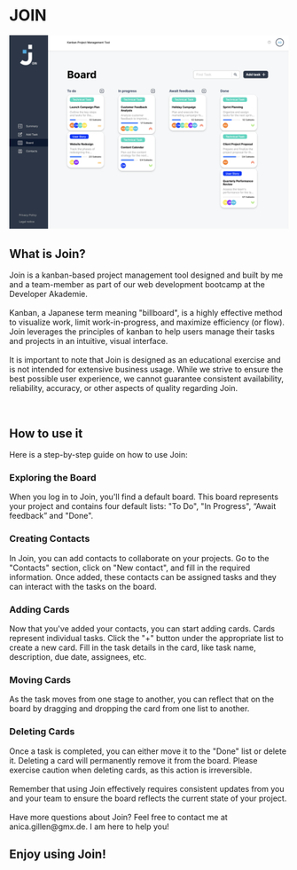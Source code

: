 <h1>JOIN</h1>
<img src="https://github.com/Anni259/JOIN/blob/main/join.png">
<h2>What is Join?</h2>
        <p>
            <span class="join">Join</span> is a kanban-based project management tool designed and built by me and a team-member as part of our web development bootcamp at the Developer Akademie.
            <br>
            <br>
            Kanban, a Japanese term meaning "billboard", is a highly effective method to visualize work, limit work-in-progress, and maximize efficiency (or flow). 
            <span class="join">Join</span> leverages the principles of kanban to help users manage their tasks and projects in an intuitive, visual interface.
            <br>
            <br>
            It is important to note that <span class="join">Join</span> is designed as an educational exercise and is not intended for extensive business usage. 
            While we strive to ensure the best possible user experience, we cannot guarantee consistent availability, reliability, accuracy, or other aspects of quality regarding <span class="join">Join</span>.
        </p>
        <br>
        <h2>How to use it</h2>
        <p>Here is a step-by-step guide on how to use <span class="join">Join</span>:</p>
                <h3>Exploring the Board</h3>
                <p>
                    When you log in to <span class="join">Join</span>, you'll find a default board. 
                    This board represents your project and contains four default lists: 
                    "To Do", "In Progress", “Await feedback” and "Done".
                </p>
                <h3>Creating Contacts</h3>
                <p>
                    In <span class="join">Join</span>, you can add contacts to collaborate on your projects. Go to the "Contacts" section, click on "New contact", 
                    and fill in the required information. Once added, these contacts can be assigned tasks and they can interact with the tasks on the board.
                </p>
                <h3>Adding Cards</h3>
                <p>
                    Now that you've added your contacts, you can start adding cards. Cards represent individual tasks. 
                    Click the "+" button under the appropriate list to create a new card. 
                    Fill in the task details in the card, like task name, description, due date, assignees, etc.
                </p>
                <h3>Moving Cards</h3>
                <p>
                    As the task moves from one stage to another, 
                    you can reflect that on the board by dragging and dropping the card from one list to another.
                </p>
                <h3>Deleting Cards</h3>
                <p>
                    Once a task is completed, you can either move it to the "Done" list or delete it. 
                    Deleting a card will permanently remove it from the board. Please exercise caution when deleting cards, as this action is irreversible.
                    <br>
                    <br>
                    Remember that using <span class="join">Join</span> effectively requires consistent updates from you and your team to ensure the board reflects 
                    the current state of your project.
                    <br>
                    <br>
                    Have more questions about <span class="join">Join</span>? Feel free to contact me at anica.gillen@gmx.de. I am here to help you!
                </p>
        <h2>Enjoy using Join!</h2>
